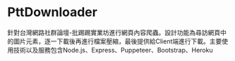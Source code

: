 # PttDownloader
針對台灣網路社群論壇-批踢踢實業坊進行網頁內容爬蟲。設計功能為尋訪網頁中的圖片元素，逐一下載後再進行檔案壓縮，最後提供給Client端進行下載。主要使用技術以及服務包含Node.js、Express、Puppeteer、Bootstrap、Heroku
